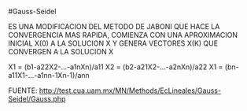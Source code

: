 #Gauss-Seidel

ES UNA MODIFICACION DEL METODO DE JABONI QUE HACE LA CONVERGENCIA MAS RAPIDA, COMIENZA CON UNA APROXIMACION INICIAL X(0) A LA SOLUCION X Y GENERA VECTORES X(K) QUE CONVERGEN A LA SOLUCION X

X1 = (b1-a22X2-...-a1nXn)/a11 X2 = (b2-a21X2-...-a2nXn)/a22 X1 = (bn-a11X1-...-a1nn-1Xn-1)/ann

FUENTE: http://test.cua.uam.mx/MN/Methods/EcLineales/Gauss-Seidel/Gauss.php
